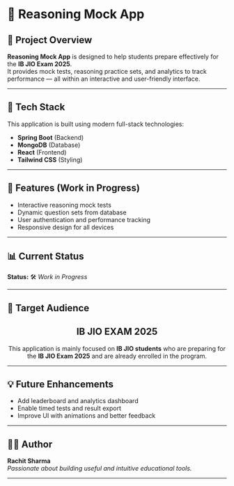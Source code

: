 # 🧠 Reasoning Mock App

## 📘 Project Overview
**Reasoning Mock App** is designed to help students prepare effectively for the **IB JIO Exam 2025**.  
It provides mock tests, reasoning practice sets, and analytics to track performance — all within an interactive and user-friendly interface.

---

## 🚀 Tech Stack
This application is built using modern full-stack technologies:

- **Spring Boot** (Backend)
- **MongoDB** (Database)
- **React** (Frontend)
- **Tailwind CSS** (Styling)

---
## 🧩 Features (Work in Progress)
- Interactive reasoning mock tests  
- Dynamic question sets from database  
- User authentication and performance tracking  
- Responsive design for all devices  

---

## 📊 Current Status
**Status:** 🛠️ *Work in Progress*

---

## 🎯 Target Audience
<h2 align="center">IB JIO EXAM 2025</h2>

<p align="center">
This application is mainly focused on <strong>IB JIO students</strong> who are preparing for the <strong>IB JIO Exam 2025</strong> and are already enrolled in the program.
</p>

---


## 💡 Future Enhancements
- Add leaderboard and analytics dashboard  
- Enable timed tests and result export  
- Improve UI with animations and better feedback  

---


## 🧑‍💻 Author
**Rachit Sharma**  
*Passionate about building useful and intuitive educational tools.*

---

